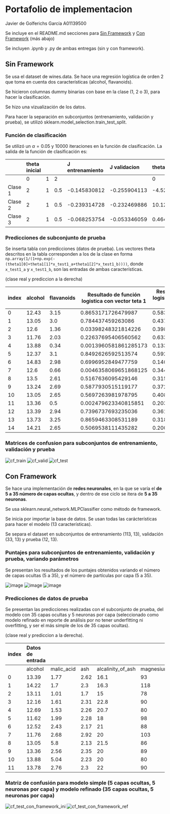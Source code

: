 # Portafolio de implementacion
Javier de Golferichs García A01139500

Se incluye en el README.md secciones para [Sin Framework](##-Sin-Framework) y  [Con Framework](##-Con-Framework) (más abajo)

Se incluyen .ipynb y .py de ambas entregas (sin y con framework).

## Sin Framework

Se usa el dataset de wines.data. Se hace una regresión logística de orden 2 que toma en cuenta dos características (alcohol, flavanoids).

Se hicieron columnas dummy binarias con base en la clase (1, 2 o 3), para hacer la clasificación.

Se hizo una vizualización de los datos.

Para hacer la separación en subconjuntos (entrenamiento, validación y prueba), se utilizó sklearn.model_selection.train_test_split.

### Función de clasificación

Se utilizó un $\alpha = 0.05$ y 10000 iteraciones en la función de clasificación.
La salida de la función de clasificación es:

| |theta inicial| | |J entrenamiento|J validacion|theta refinada |||
|:----|:----|:----|:----|:----|:----|:----|:----|:----|
| |0|1|2| | |0|1|2|
|Clase 1|2|1|0.5|-0.145830812|-0.255904113|-4.528507542|-0.218032685|2.888516617|
|Clase 2|2|1|0.5|-0.239314728|-0.232469886|10.12620338|-0.87245963|0.335677986|
|Clase 3|2|1|0.5|-0.068253754|-0.053346059|0.464055325|0.507980433|-5.732727431|

### Predicciones de subconjunto de prueba

Se inserta tabla con predicciones (datos de prueba). Los vectores theta descritos en la tabla corresponden a los de la clase en forma `np.array(1/(1+np.exp(-(theta1[0]+theta1[1]*x_test1_a+theta1[2]*x_test1_b))))`, donde `x_test1_a` y `x_test1_b`, son las entradas de ambas características. 

(clase real y prediccion a la derecha)

|index|alcohol|flavanoids| Resultado de función logistica con vector teta 1|Resultado de función logistica con vector teta 2|Resultado de función logistica con vector teta 3|**Real**|**Prediccion**|
|---|---|---|---|---|---|---|---|
|0|12\.43|3\.15|0\.8653171726479987|0\.5839271426938165|1\.2624743120118493e-05|2|1|
|1|13\.05|3\.0|0\.784437459263086|0\.4372425034925187|4\.087372194117752e-05|1|1|
|2|12\.6|1\.36|0\.03398248321814226|0\.39884836632327053|0\.2825392973610589|2|2|
|3|11\.76|2\.03|0\.22637695406560562|0\.6335564096093226|0\.005488855873863599|2|2|
|4|13\.88|0\.34|0\.0013960581861285173|0\.13361049527386706|0\.9961876749037951|3|3|
|5|12\.37|3\.1|0\.8492626592513574|0\.5925409421582374|1\.6310555709680198e-05|2|1|
|6|14\.83|2\.98|0\.6996952849477759|0\.14039024146459814|0\.00011321342280222218|1|1|
|7|12\.6|0\.66|0\.0046358069651868125|0\.34406288333815715|0\.9561025385351241|3|3|
|8|13\.5|2\.61|0\.5167636095429146|0\.3152080700182921|0\.00048029606566297913|1|1|
|9|13\.24|2\.69|0\.5877930515119177|0\.3723406698302508|0\.00026611375626761055|1|1|
|10|13\.05|2\.65|0\.5697263981978795|0\.40857772000191106|0\.00030389398181477885|2|1|
|11|13\.36|0\.5|0\.002479623340815851|0\.20391247451893504|0\.987682133994519|3|3|
|12|13\.39|2\.94|0\.7396737693235036|0\.3614358002094786|6\.852075593132947e-05|1|1|
|13|13\.73|3\.25|0\.8659463308531189|0\.31827427917417533|1\.3773676883749057e-05|1|1|
|14|14\.21|2\.65|0\.5069538111435282|0\.2007038165824665|0\.0005476806206184886|1|1|

### Matrices de confusion para subconjuntos de entrenamiento, validación y prueba

![cf_train](https://user-images.githubusercontent.com/71610960/190315590-d8b68395-291b-4cd7-ab81-10fe80ce6637.png)
![cf_valid](https://user-images.githubusercontent.com/71610960/190315600-264f88fa-bf15-4be2-b12f-21c3eebdc624.png)
![cf_test](https://user-images.githubusercontent.com/71610960/190315605-5d502872-7716-40a3-b954-0adbdefb6e29.png)



## Con Framework

Se hace una implementación de **redes neuronales**, en la que se varía el **de 5 a 35 número de capas ocultas**, y dentro de ese ciclo se itera de **5 a 35 neuronas**. 

Se usa sklearn.neural_network.MLPClassifier como método de framework.

Se inicia por importar la base de datos. Se usan todas las carácterísticas para hacer el modelo (13 características).

Se separa el dataset en subconjuntos de entrenamiento (113, 13), validación (33, 13) y prueba (12, 13).

### Puntajes para subconjuntos de entrenamiento, validación y prueba, variando parámetros

Se presentan los resultados de los puntajes obtenidos variando el número de capas ocultas (5 a 35), y el número de partículas por capa (5 a 35).

![image](https://user-images.githubusercontent.com/71610960/190313681-3d52b731-28ae-4830-8d9c-39b0591eac6b.png)
![image](https://user-images.githubusercontent.com/71610960/190313732-027bd69d-d4c1-47a8-855e-8e3be8b8007f.png)
![image](https://user-images.githubusercontent.com/71610960/190313752-faa42d37-3eb4-4e74-982f-4cfe1159db89.png)

### Predicciones de datos de prueba

Se presentan las predicciones realizadas con el subconjunto de prueba, del modelo con 35 capas ocultas y 5 neuronas por capa (seleccionado como modelo refinado en reporte de análisis por no tener underfitting ni overfitting, y ser el más simple de los de 35 capas ocultas). 

(clase real y prediccion a la derecha).

|index|Datos de entrada| | | | | | | | | | | | |**Clase real**|**Prediccion**|
|:----|:----|:----|:----|:----|:----|:----|:----|:----|:----|:----|:----|:----|:----|:----|:----|
| |alcohol|malic_acid|ash|alcalinity_of_ash|magnesium|total_phenols|flavanoids|nonflavanoid_phenols|proanthocyanins|color_intensity|hue|od280|proline| | |
|0|13.39|1.77|2.62|16.1|93|2.85|2.94|0.34|1.45|4.8|0.92|3.22|1195|1|1|
|1|14.22|1.7|2.3|16.3|118|3.2|3|0.26|2.03|6.38|0.94|3.31|970|1|2|
|2|13.11|1.01|1.7|15|78|2.98|3.18|0.26|2.28|5.3|1.12|3.18|502|2|2|
|3|12.16|1.61|2.31|22.8|90|1.78|1.69|0.43|1.56|2.45|1.33|2.26|495|2|2|
|4|12.69|1.53|2.26|20.7|80|1.38|1.46|0.58|1.62|3.05|0.96|2.06|495|2|1|
|5|11.62|1.99|2.28|18|98|3.02|2.26|0.17|1.35|3.25|1.16|2.96|345|2|2|
|6|12.52|2.43|2.17|21|88|2.55|2.27|0.26|1.22|2|0.9|2.78|325|2|2|
|7|11.76|2.68|2.92|20|103|1.75|2.03|0.6|1.05|3.8|1.23|2.5|607|2|2|
|8|13.05|5.8|2.13|21.5|86|2.62|2.65|0.3|2.01|2.6|0.73|3.1|380|2|2|
|9|13.36|2.56|2.35|20|89|1.4|0.5|0.37|0.64|5.6|0.7|2.47|780|3|3|
|10|13.88|5.04|2.23|20|80|0.98|0.34|0.4|0.68|4.9|0.58|1.33|415|3|3|
|11|13.78|2.76|2.3|22|90|1.35|0.68|0.41|1.03|9.58|0.7|1.68|615|3|2|

### Matriz de confusión para modelo simple (5 capas ocultas, 5 neuronas por capa) y modelo refinado (35 capas ocultas, 5 neuronas por capa)

![cf_test_con_framework_ini](https://user-images.githubusercontent.com/71610960/190330198-3cf1dc1f-2e61-4645-bad3-542cc5410910.png)
![cf_test_con_framework_ref](https://user-images.githubusercontent.com/71610960/190330194-6cf4fc8f-5fe7-44bb-8ee0-91324447706e.png)

